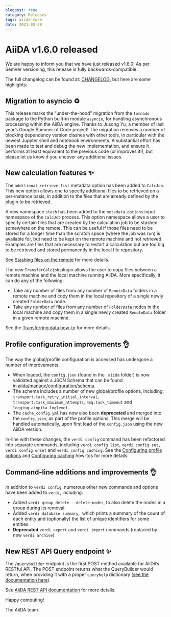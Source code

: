 ```yaml
---
blogpost: true
category: Releases
tags: aiida-core
date: 2021-03-28
---
```


# AiiDA v1.6.0 released

We are happy to inform you that we have just released v1.6.0!
As per SemVer versioning, this release is fully backwards-compatible.

The full changelog can be found at: [CHANGELOG](https://github.com/aiidateam/aiida-core/blob/v1.6.0/CHANGELOG.md), but here are some highlights:

## Migration to asyncio ♻️

This release marks the “under-the-hood” migration from the `tornado` package to the Python built-in module `asyncio`, for handling asynchronous processing within the AiiDA engine. Thanks to Jusong Yu, a member of last year’s Google Summer of Code project!
The migration removes a number of blocking dependency version clashes with other tools, in particular with the newest Jupyter shell and notebook environments.
A substantial effort has been made to test and debug the new implementation, and ensure it performs at least equivalent to the previous code (or improves it!), but please let us know if you uncover any additional issues.

## New calculation features ✨

The `additional_retrieve_list` metadata option has been added to `CalcJob`.
This new option allows one to specify additional files to be retrieved on a per-instance basis, in addition to the files that are already defined by the plugin to be retrieved.

A new namespace `stash` has been added to the `metadata.options` input namespace of the `CalcJob` process.
This option namespace allows a user to specify certain files that are created by the calculation job to be stashed somewhere on the remote.
This can be useful if those files need to be stored for a longer time than the scratch space (where the job was run) is available for, but need to be kept on the remote machine and not retrieved.
Examples are files that are necessary to restart a calculation but are too big to be retrieved and stored permanently in the local file repository.

See [Stashing files on the remote](https://aiida.readthedocs.io/projects/aiida-core/en/v1.6.0/topics/calculations/usage.html#stashing-files-on-the-remote) for more details.

The new `TransferCalcjob` plugin allows the user to copy files between a remote machine and the local machine running AiiDA.
More specifically, it can do any of the following:

* Take any number of files from any number of `RemoteData` folders in a remote machine and copy them in the local repository of a single newly created `FolderData` node.
* Take any number of files from any number of `FolderData` nodes in the local machine and copy them in a single newly created `RemoteData` folder in a given remote machine.

See the [Transferring data how-to](https://aiida.readthedocs.io/projects/aiida-core/en/v1.6.0/howto/data.html#transferring-data) for more details.

## Profile configuration improvements 👌

The way the global/profile configuration is accessed has undergone a number of improvements:

* When loaded, the `config.json` (found in the `.aiida` folder) is now validated against a JSON Schema that can be found in [aiida/manage/configuration/schema](https://github.com/aiidateam/aiida-core/tree/v1.6.0/aiida/manage/configuration/schema).
* The schema includes a number of new global/profile options, including: `transport.task_retry_initial_interval`, `transport.task_maximum_attempts`, `rmq.task_timeout` and `logging.aiopika_loglevel`.
* The `cache_config.yml` has now also been **deprecated** and merged into the `config.json`, as part of the profile options. This merge will be handled automatically, upon first load of the `config.json` using the new AiiDA version.

In-line with these changes, the `verdi config` command has been refactored into separate commands, including `verdi config list`, `verdi config set, verdi config unset` and `verdi config caching`.
See the [Configuring profile options](https://aiida.readthedocs.io/projects/aiida-core/en/v1.6.0/howto/installation.html#configuring-profile-options) and [Configuring caching](https://aiida.readthedocs.io/projects/aiida-core/en/v1.6.0/howto/run_codes.html#how-to-save-compute-time-with-caching) how-tos for more details.

## Command-line additions and improvements 👌

In addition to `verdi config`, numerous other new commands and options have been added to `verdi`, including:

* Added `verdi group delete --delete-nodes`, to also delete the nodes in a group during its removal.
* Added `verdi database summary`,  which prints a summary of the count of each entity and (optionally) the list of unique identifiers for some entities.
* **Deprecated** `verdi export` and `verdi import` commands (replaced by new `verdi archive`)

## New REST API Query endpoint ✨

The `/querybuilder` endpoint is the first POST method available for AiiDA’s RESTful API.
The POST endpoint returns what the QueryBuilder would return, when providing it with a proper `queryhelp` dictionary ([see the documentation here](https://aiida.readthedocs.io/projects/aiida-core/en/v1.6.0/topics/database.html#the-queryhelp)).

See [AiiDA REST API documentation](https://aiida.readthedocs.io/projects/aiida-core/en/v1.6.0/reference/rest_api.html) for more details.

Happy computing!

The AiiDA team

